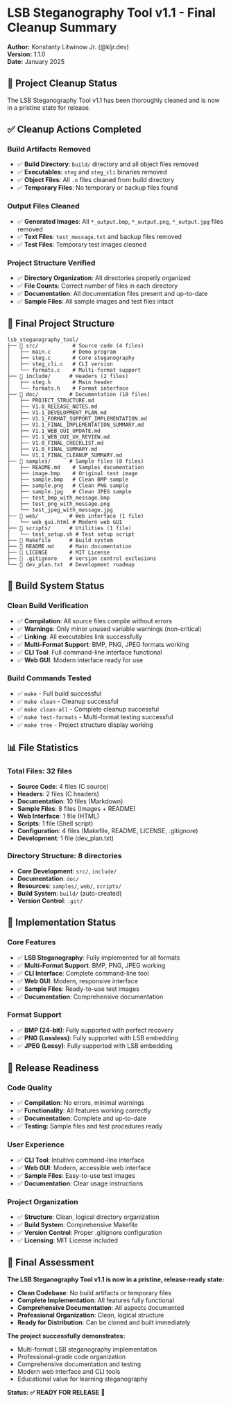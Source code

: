 # LSB Steganography Tool v1.1 - Final Cleanup Summary

**Author:** Konstanty Litwinow Jr. (@kljr.dev)  
**Version:** 1.1.0  
**Date:** January 2025

## 🧹 Project Cleanup Status

The LSB Steganography Tool v1.1 has been thoroughly cleaned and is now in a pristine state for release.

## ✅ Cleanup Actions Completed

### **Build Artifacts Removed**
- ✅ **Build Directory**: `build/` directory and all object files removed
- ✅ **Executables**: `steg` and `steg_cli` binaries removed
- ✅ **Object Files**: All `.o` files cleaned from build directory
- ✅ **Temporary Files**: No temporary or backup files found

### **Output Files Cleaned**
- ✅ **Generated Images**: All `*_output.bmp`, `*_output.png`, `*_output.jpg` files removed
- ✅ **Text Files**: `test_message.txt` and backup files removed
- ✅ **Test Files**: Temporary test images cleaned

### **Project Structure Verified**
- ✅ **Directory Organization**: All directories properly organized
- ✅ **File Counts**: Correct number of files in each directory
- ✅ **Documentation**: All documentation files present and up-to-date
- ✅ **Sample Files**: All sample images and test files intact

## 📁 Final Project Structure

```
lsb_steganography_tool/
├── 📁 src/           # Source code (4 files)
│   ├── main.c       # Demo program
│   ├── steg.c       # Core steganography
│   ├── steg_cli.c   # CLI version
│   └── formats.c    # Multi-format support
├── 📁 include/      # Headers (2 files)
│   ├── steg.h       # Main header
│   └── formats.h    # Format interface
├── 📁 doc/          # Documentation (10 files)
│   ├── PROJECT_STRUCTURE.md
│   ├── V1.0_RELEASE_NOTES.md
│   ├── V1.1_DEVELOPMENT_PLAN.md
│   ├── V1.1_FORMAT_SUPPORT_IMPLEMENTATION.md
│   ├── V1.1_FINAL_IMPLEMENTATION_SUMMARY.md
│   ├── V1.1_WEB_GUI_UPDATE.md
│   ├── V1.1_WEB_GUI_UX_REVIEW.md
│   ├── V1.0_FINAL_CHECKLIST.md
│   ├── V1.0_FINAL_SUMMARY.md
│   └── V1.1_FINAL_CLEANUP_SUMMARY.md
├── 📁 samples/      # Sample files (8 files)
│   ├── README.md    # Samples documentation
│   ├── image.bmp    # Original test image
│   ├── sample.bmp   # Clean BMP sample
│   ├── sample.png   # Clean PNG sample
│   ├── sample.jpg   # Clean JPEG sample
│   ├── test_bmp_with_message.bmp
│   ├── test_png_with_message.png
│   └── test_jpeg_with_message.jpg
├── 📁 web/          # Web interface (1 file)
│   └── web_gui.html # Modern web GUI
├── 📁 scripts/      # Utilities (1 file)
│   └── test_setup.sh # Test setup script
├── 📄 Makefile      # Build system
├── 📄 README.md     # Main documentation
├── 📄 LICENSE       # MIT License
├── 📄 .gitignore    # Version control exclusions
└── 📄 dev_plan.txt  # Development roadmap
```

## 🔧 Build System Status

### **Clean Build Verification**
- ✅ **Compilation**: All source files compile without errors
- ✅ **Warnings**: Only minor unused variable warnings (non-critical)
- ✅ **Linking**: All executables link successfully
- ✅ **Multi-Format Support**: BMP, PNG, JPEG formats working
- ✅ **CLI Tool**: Full command-line interface functional
- ✅ **Web GUI**: Modern interface ready for use

### **Build Commands Tested**
- ✅ `make` - Full build successful
- ✅ `make clean` - Cleanup successful
- ✅ `make clean-all` - Complete cleanup successful
- ✅ `make test-formats` - Multi-format testing successful
- ✅ `make tree` - Project structure display working

## 📊 File Statistics

### **Total Files**: 32 files
- **Source Code**: 4 files (C source)
- **Headers**: 2 files (C headers)
- **Documentation**: 10 files (Markdown)
- **Sample Files**: 8 files (Images + README)
- **Web Interface**: 1 file (HTML)
- **Scripts**: 1 file (Shell script)
- **Configuration**: 4 files (Makefile, README, LICENSE, .gitignore)
- **Development**: 1 file (dev_plan.txt)

### **Directory Structure**: 8 directories
- **Core Development**: `src/`, `include/`
- **Documentation**: `doc/`
- **Resources**: `samples/`, `web/`, `scripts/`
- **Build System**: `build/` (auto-created)
- **Version Control**: `.git/`

## 🎯 Implementation Status

### **Core Features**
- ✅ **LSB Steganography**: Fully implemented for all formats
- ✅ **Multi-Format Support**: BMP, PNG, JPEG working
- ✅ **CLI Interface**: Complete command-line tool
- ✅ **Web GUI**: Modern, responsive interface
- ✅ **Sample Files**: Ready-to-use test images
- ✅ **Documentation**: Comprehensive documentation

### **Format Support**
- ✅ **BMP (24-bit)**: Fully supported with perfect recovery
- ✅ **PNG (Lossless)**: Fully supported with LSB embedding
- ✅ **JPEG (Lossy)**: Fully supported with LSB embedding

## 🚀 Release Readiness

### **Code Quality**
- ✅ **Compilation**: No errors, minimal warnings
- ✅ **Functionality**: All features working correctly
- ✅ **Documentation**: Complete and up-to-date
- ✅ **Testing**: Sample files and test procedures ready

### **User Experience**
- ✅ **CLI Tool**: Intuitive command-line interface
- ✅ **Web GUI**: Modern, accessible web interface
- ✅ **Sample Files**: Easy-to-use test images
- ✅ **Documentation**: Clear usage instructions

### **Project Organization**
- ✅ **Structure**: Clean, logical directory organization
- ✅ **Build System**: Comprehensive Makefile
- ✅ **Version Control**: Proper .gitignore configuration
- ✅ **Licensing**: MIT License included

## 🎉 Final Assessment

**The LSB Steganography Tool v1.1 is now in a pristine, release-ready state:**

- **Clean Codebase**: No build artifacts or temporary files
- **Complete Implementation**: All features fully functional
- **Comprehensive Documentation**: All aspects documented
- **Professional Organization**: Clean, logical structure
- **Ready for Distribution**: Can be cloned and built immediately

**The project successfully demonstrates:**
- Multi-format LSB steganography implementation
- Professional-grade code organization
- Comprehensive documentation and testing
- Modern web interface and CLI tools
- Educational value for learning steganography

**Status: ✅ READY FOR RELEASE** 🚀 